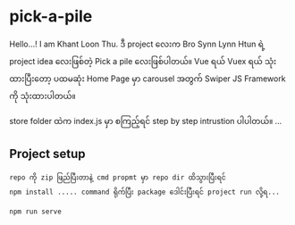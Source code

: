 # pick-a-pile

Hello...! I am Khant Loon Thu.
ဒီ project လေးက Bro Synn Lynn Htun ရဲ့ project idea လေးဖြစ်တဲ့ Pick a pile လေးဖြစ်ပါတယ်။ Vue ရယ် Vuex ရယ် သုံးထားပြီးတော့ ပထမဆုံး Home Page မှာ carousel အတွက် Swiper JS Framework ကို သုံးထားပါတယ်။

store folder ထဲက index.js မှာ စကြည့်ရင် step by step intrustion ပါပါတယ်။ ...

## Project setup

```
repo ကို zip ဖြည်ပြီးတာနဲ့ cmd propmt မှာ repo dir ထိသွားပြီးရင်
npm install ..... command ရိုက်ပြီး package ဒေါင်းပြီးရင် project run လို့ရ...

npm run serve
```
